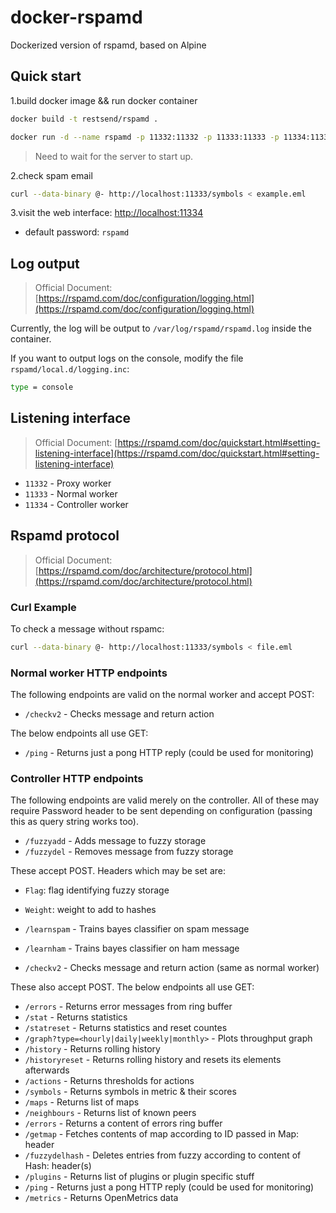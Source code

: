 # docker-rspamd

Dockerized version of rspamd, based on Alpine

## Quick start

1.build docker image && run docker container

```bash
docker build -t restsend/rspamd .
```

```bash
docker run -d --name rspamd -p 11332:11332 -p 11333:11333 -p 11334:11334 restsend/rspamd
```

> Need to wait for the server to start up.

2.check spam email

```bash
curl --data-binary @- http://localhost:11333/symbols < example.eml
```

3.visit the web interface: [http://localhost:11334](http://localhost:11334)

- default password: `rspamd`

## Log output

> Official Document: [https://rspamd.com/doc/configuration/logging.html](https://rspamd.com/doc/configuration/logging.html)

Currently, the log will be output to `/var/log/rspamd/rspamd.log` inside the container.

If you want to output logs on the console, modify the file `rspamd/local.d/logging.inc`:

```bash
type = console
```

## Listening interface

> Official Document: [https://rspamd.com/doc/quickstart.html#setting-listening-interface](https://rspamd.com/doc/quickstart.html#setting-listening-interface)

- `11332` - Proxy worker
- `11333` - Normal worker
- `11334` - Controller worker

## Rspamd protocol

> Official Document: [https://rspamd.com/doc/architecture/protocol.html](https://rspamd.com/doc/architecture/protocol.html)

### Curl Example

To check a message without rspamc:

```bash
curl --data-binary @- http://localhost:11333/symbols < file.eml
```

### Normal worker HTTP endpoints

The following endpoints are valid on the normal worker and accept POST:

- `/checkv2` - Checks message and return action

The below endpoints all use GET:

- `/ping` - Returns just a pong HTTP reply (could be used for monitoring)

### Controller HTTP endpoints

The following endpoints are valid merely on the controller. All of these may require Password header to be sent depending on configuration (passing this as query string works too).

- `/fuzzyadd` - Adds message to fuzzy storage
- `/fuzzydel` - Removes message from fuzzy storage

These accept POST. Headers which may be set are:

- `Flag`: flag identifying fuzzy storage
- `Weight`: weight to add to hashes

- `/learnspam` - Trains bayes classifier on spam message
- `/learnham` - Trains bayes classifier on ham message
- `/checkv2` - Checks message and return action (same as normal worker)

These also accept POST. The below endpoints all use GET:

- `/errors` - Returns error messages from ring buffer
- `/stat` - Returns statistics
- `/statreset` - Returns statistics and reset countes
- `/graph?type=<hourly|daily|weekly|monthly>` - Plots throughput graph
- `/history` - Returns rolling history
- `/historyreset` - Returns rolling history and resets its elements afterwards
- `/actions` - Returns thresholds for actions
- `/symbols` - Returns symbols in metric & their scores
- `/maps` - Returns list of maps
- `/neighbours` - Returns list of known peers
- `/errors` - Returns a content of errors ring buffer
- `/getmap` - Fetches contents of map according to ID passed in Map: header
- `/fuzzydelhash` - Deletes entries from fuzzy according to content of Hash: header(s)
- `/plugins` - Returns list of plugins or plugin specific stuff
- `/ping` - Returns just a pong HTTP reply (could be used for monitoring)
- `/metrics` - Returns OpenMetrics data
